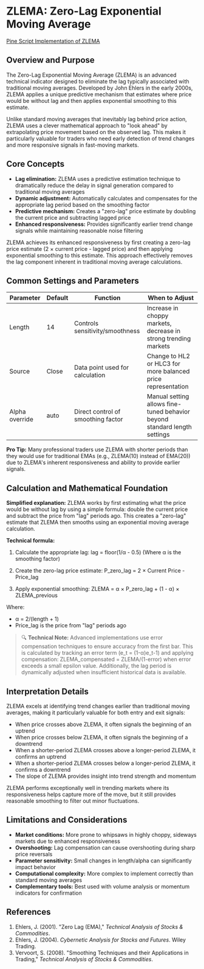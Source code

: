 # ZLEMA: Zero-Lag Exponential Moving Average

[Pine Script Implementation of ZLEMA](https://github.com/mihakralj/pinescript/blob/main/indicators/trends_IIR/zlema.pine)

## Overview and Purpose

The Zero-Lag Exponential Moving Average (ZLEMA) is an advanced technical indicator designed to eliminate the lag typically associated with traditional moving averages. Developed by John Ehlers in the early 2000s, ZLEMA applies a unique predictive mechanism that estimates where price would be without lag and then applies exponential smoothing to this estimate.

Unlike standard moving averages that inevitably lag behind price action, ZLEMA uses a clever mathematical approach to "look ahead" by extrapolating price movement based on the observed lag. This makes it particularly valuable for traders who need early detection of trend changes and more responsive signals in fast-moving markets.

## Core Concepts

* **Lag elimination:** ZLEMA uses a predictive estimation technique to dramatically reduce the delay in signal generation compared to traditional moving averages
* **Dynamic adjustment:** Automatically calculates and compensates for the appropriate lag period based on the smoothing factor
* **Predictive mechanism:** Creates a "zero-lag" price estimate by doubling the current price and subtracting lagged price
* **Enhanced responsiveness:** Provides significantly earlier trend change signals while maintaining reasonable noise filtering

ZLEMA achieves its enhanced responsiveness by first creating a zero-lag price estimate (2 × current price - lagged price) and then applying exponential smoothing to this estimate. This approach effectively removes the lag component inherent in traditional moving average calculations.

## Common Settings and Parameters

| Parameter | Default | Function | When to Adjust |
|-----------|---------|----------|---------------|
| Length | 14 | Controls sensitivity/smoothness | Increase in choppy markets, decrease in strong trending markets |
| Source | Close | Data point used for calculation | Change to HL2 or HLC3 for more balanced price representation |
| Alpha override | auto | Direct control of smoothing factor | Manual setting allows fine-tuned behavior beyond standard length settings |

**Pro Tip:** Many professional traders use ZLEMA with shorter periods than they would use for traditional EMAs (e.g., ZLEMA(10) instead of EMA(20)) due to ZLEMA's inherent responsiveness and ability to provide earlier signals.

## Calculation and Mathematical Foundation

**Simplified explanation:**
ZLEMA works by first estimating what the price would be without lag by using a simple formula: double the current price and subtract the price from "lag" periods ago. This creates a "zero-lag" estimate that ZLEMA then smooths using an exponential moving average calculation.

**Technical formula:**
1. Calculate the appropriate lag:
   lag = floor(1/α - 0.5)
   (Where α is the smoothing factor)

2. Create the zero-lag price estimate:
   P_zero_lag = 2 × Current Price - Price_lag

3. Apply exponential smoothing:
   ZLEMA = α × P_zero_lag + (1 - α) × ZLEMA_previous

Where:
- α = 2/(length + 1)
- Price_lag is the price from "lag" periods ago

> 🔍 **Technical Note:** Advanced implementations use error compensation techniques to ensure accuracy from the first bar. This is calculated by tracking an error term (e_t = (1-α)e_t-1) and applying compensation: ZLEMA_compensated = ZLEMA/(1-error) when error exceeds a small epsilon value. Additionally, the lag period is dynamically adjusted when insufficient historical data is available.

## Interpretation Details

ZLEMA excels at identifying trend changes earlier than traditional moving averages, making it particularly valuable for both entry and exit signals:

- When price crosses above ZLEMA, it often signals the beginning of an uptrend
- When price crosses below ZLEMA, it often signals the beginning of a downtrend
- When a shorter-period ZLEMA crosses above a longer-period ZLEMA, it confirms an uptrend
- When a shorter-period ZLEMA crosses below a longer-period ZLEMA, it confirms a downtrend
- The slope of ZLEMA provides insight into trend strength and momentum

ZLEMA performs exceptionally well in trending markets where its responsiveness helps capture more of the move, but it still provides reasonable smoothing to filter out minor fluctuations.

## Limitations and Considerations

* **Market conditions:** More prone to whipsaws in highly choppy, sideways markets due to enhanced responsiveness
* **Overshooting:** Lag compensation can cause overshooting during sharp price reversals
* **Parameter sensitivity:** Small changes in length/alpha can significantly impact behavior
* **Computational complexity:** More complex to implement correctly than standard moving averages
* **Complementary tools:** Best used with volume analysis or momentum indicators for confirmation

## References

1. Ehlers, J. (2001). "Zero Lag (EMA)," *Technical Analysis of Stocks & Commodities*.
2. Ehlers, J. (2004). *Cybernetic Analysis for Stocks and Futures*. Wiley Trading.
3. Vervoort, S. (2008). "Smoothing Techniques and their Applications in Trading," *Technical Analysis of Stocks & Commodities*.
